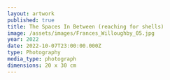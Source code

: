 ```yaml
---
layout: artwork
published: true
title: The Spaces In Between (reaching for shells)
image: /assets/images/Frances_Willoughby_05.jpg
year: 2022
date: 2022-10-07T23:00:00.000Z
type: Photography
media_type: photograph
dimensions: 20 x 30 cm
---
```


